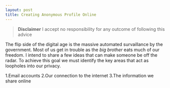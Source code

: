 ```yaml
---
layout: post
title: Creating Anonymous Profile Online 
---
```

>**Disclaimer** I accept no responsibility for any outcome of following this advice

The flip side of the digital age is the massive automated survaillance by the government. Most of us get in trouble as the *big brother* eats much of our freedom. I intend to share a few ideas that can make someone be off the radar. To achieve this goal we must identify the key areas that act as loopholes into our privacy.

1.Email accounts
2.Our connection to the internet
3.The information we share online

###
